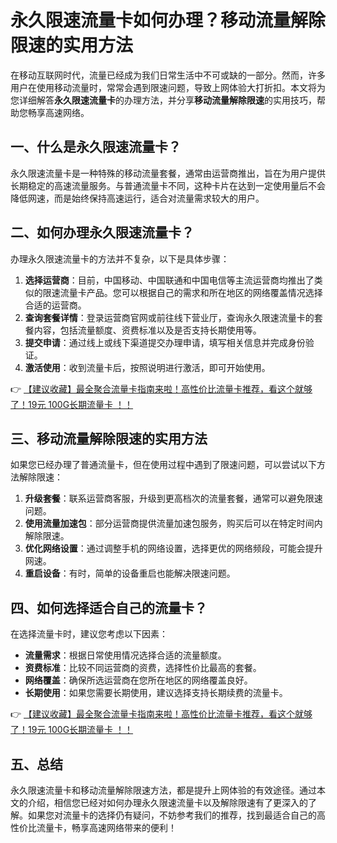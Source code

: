 # 永久限速流量卡如何办理？移动流量解除限速的实用方法

在移动互联网时代，流量已经成为我们日常生活中不可或缺的一部分。然而，许多用户在使用移动流量时，常常会遇到限速问题，导致上网体验大打折扣。本文将为您详细解答**永久限速流量卡**的办理方法，并分享**移动流量解除限速**的实用技巧，帮助您畅享高速网络。

## 一、什么是永久限速流量卡？

永久限速流量卡是一种特殊的移动流量套餐，通常由运营商推出，旨在为用户提供长期稳定的高速流量服务。与普通流量卡不同，这种卡片在达到一定使用量后不会降低网速，而是始终保持高速运行，适合对流量需求较大的用户。

## 二、如何办理永久限速流量卡？

办理永久限速流量卡的方法并不复杂，以下是具体步骤：

1. **选择运营商**：目前，中国移动、中国联通和中国电信等主流运营商均推出了类似的限速流量卡产品。您可以根据自己的需求和所在地区的网络覆盖情况选择合适的运营商。
2. **查询套餐详情**：登录运营商官网或前往线下营业厅，查询永久限速流量卡的套餐内容，包括流量额度、资费标准以及是否支持长期使用等。
3. **提交申请**：通过线上或线下渠道提交办理申请，填写相关信息并完成身份验证。
4. **激活使用**：收到流量卡后，按照说明进行激活，即可开始使用。

👉 [【建议收藏】最全聚合流量卡指南来啦！高性价比流量卡推荐，看这个就够了！19元 100G长期流量卡 ！！](https://bit.ly/Liuliangka)

## 三、移动流量解除限速的实用方法

如果您已经办理了普通流量卡，但在使用过程中遇到了限速问题，可以尝试以下方法解除限速：

1. **升级套餐**：联系运营商客服，升级到更高档次的流量套餐，通常可以避免限速问题。
2. **使用流量加速包**：部分运营商提供流量加速包服务，购买后可以在特定时间内解除限速。
3. **优化网络设置**：通过调整手机的网络设置，选择更优的网络频段，可能会提升网速。
4. **重启设备**：有时，简单的设备重启也能解决限速问题。

## 四、如何选择适合自己的流量卡？

在选择流量卡时，建议您考虑以下因素：

- **流量需求**：根据日常使用情况选择合适的流量额度。
- **资费标准**：比较不同运营商的资费，选择性价比最高的套餐。
- **网络覆盖**：确保所选运营商在您所在地区的网络覆盖良好。
- **长期使用**：如果您需要长期使用，建议选择支持长期续费的流量卡。

👉 [【建议收藏】最全聚合流量卡指南来啦！高性价比流量卡推荐，看这个就够了！19元 100G长期流量卡 ！！](https://bit.ly/Liuliangka)

## 五、总结

永久限速流量卡和移动流量解除限速方法，都是提升上网体验的有效途径。通过本文的介绍，相信您已经对如何办理永久限速流量卡以及解除限速有了更深入的了解。如果您对流量卡的选择仍有疑问，不妨参考我们的推荐，找到最适合自己的高性价比流量卡，畅享高速网络带来的便利！